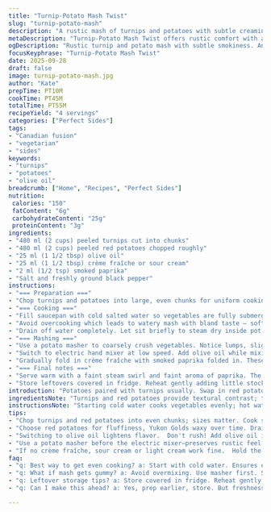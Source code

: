 ```yaml
---
title: "Turnip-Potato Mash Twist"
slug: "turnip-potato-mash"
description: "A rustic mash of turnips and potatoes with subtle creaminess and a touch of smoked paprika. Turnips peeled and cubed, paired with red potatoes for fluffiness. Butter swapped for olive oil to cut richness slightly. Cooked in salted water until fork-tender, mashed roughly first then whipped with cream and flavorings. Salt and pepper for balance. A hands-on method emphasizing texture and aroma cues for timing. Practical takes on substitutions and tweaks. Classic comfort turned slightly smoky and lighter. No em dashes allowed."
metaDescription: "Turnip-Potato Mash Twist offers rustic comfort with a smoky hint. A unique side dish combining textures and flavors from classic ingredients"
ogDescription: "Rustic turnip and potato mash with subtle smokiness. An unexpected twist on a cozy classic."
focusKeyphrase: "Turnip-Potato Mash Twist"
date: 2025-09-28
draft: false
image: turnip-potato-mash.jpg
author: "Kate"
prepTime: PT10M
cookTime: PT45M
totalTime: PT55M
recipeYield: "4 servings"
categories: ["Perfect Sides"]
tags:
- "Canadian fusion"
- "vegetarian"
- "sides"
keywords:
- "turnips"
- "potatoes"
- "olive oil"
breadcrumb: ["Home", "Recipes", "Perfect Sides"]
nutrition: 
 calories: "150"
 fatContent: "6g"
 carbohydrateContent: "25g"
 proteinContent: "3g"
ingredients:
- "480 ml (2 cups) peeled turnips cut into chunks"
- "480 ml (2 cups) peeled red potatoes chopped roughly"
- "25 ml (1 1/2 tbsp) olive oil"
- "25 ml (1 1/2 tbsp) crème fraîche or sour cream"
- "2 ml (1/2 tsp) smoked paprika"
- "Salt and freshly ground black pepper"
instructions:
- "=== Preparation ==="
- "Chop turnips and potatoes into large, even chunks for uniform cooking. No need to fuss over perfect size but similar pieces speed cooking."
- "=== Cooking ==="
- "Fill saucepan with cold salted water so vegetables are fully submerged. Heat on medium high. When water starts rattling with bubbles at edges, test doneness by piercing with fork after approx 40-45 minutes. Flesh should feel tender but not falling apart."
- "Avoid overcooking which leads to watery mash with bland taste — soft but intact roots yield better texture."
- "Drain off water completely. Let sit briefly to steam dry inside pot — moisture steals creaminess."
- "=== Mashing ==="
- "Use a potato masher to coarsely crush vegetables. Notice lumps, slight fibrous bits intact — good. Too smooth loses rustic appeal."
- "Switch to electric hand mixer at low speed. Add olive oil while mixing. The oil lightens texture without heavy butter flavor."
- "Gradually fold in crème fraîche with smoked paprika folded in. These add mild tang and subtle depth. Taste to adjust seasoning with salt and black pepper — essential step. Undersalting bombs the entire dish."
- "=== Final notes ==="
- "Serve warm with a faint steam swirl and faint aroma of paprika. The oil keeps mash silky, avoids greasiness, and paprika adds unexpected twist. Works as side or light vegetarian fare."
- "Store leftovers covered in fridge. Reheat gently adding little stock or cream to loosen if dried out."
introduction: "Potatoes paired with turnips usually. Swap in red potatoes for fluffier mouthfeel; Yukon Golds get waxy after a while. Keep peeled pieces chunky so texture holds. Cook slowly in salted water. Wait for that soft give when pierced — not mushy. Draining and drying inside the pot before mashing matters. Press roughly with masher first to maintain a little chew. Follow with electric beater at low speed, adding olive oil instead of butter. Cuts heaviness but keeps silkiness. Mix in crème fraîche and a pinch of smoked paprika for extra layers without overpowering. Salt and pepper — no skimping here. Leftovers reheat fine gently, add liquid if too thick. Avoid em dashes; commas only."
ingredientsNote: "Turnips and red potatoes provide textural contrast; the former firm with a subtle bite, the latter fluffy when cooked right. Olive oil replaces butter for a smoother mouthfeel with less saturation. Crème fraîche lends tanginess and cream without lactose heaviness or artificial thickeners found in some creams. Smoked paprika is optional but adds a smoky depth you might not expect in a mash — balances the natural earthiness of turnip. Salt levels adjusted to taste; don’t under season. White pepper or nutmeg could substitute for paprika but shift flavors. If crème fraîche not on hand, sour cream or light cream works fine. Avoid over peeling—it wastes nutrients just under skin. Cooking in plenty of salted water ensures even boiling; too little water leads to uneven cooking. Don't rush draining; finishing steam drying concentrates flavors. Mash with firm hand first — electric mixer overworked makes gluey mash. Experiment with herbs like chives or thyme to finish."
instructionsNote: "Starting cold water cooks vegetables evenly; hot water shocks outer layers due to quick heating and incomplete cooking inside. Salted water seasons from the inside out, avoid bland outcomes. Cooking until fork piercable is your real cue, not exact minutes. Overcooked root vegetables become grainy and watery. Drain thoroughly then rest in pot to allow residual heat to evaporate excess moisture—critical for achieving creamy texture. Rough mashing first keeps rustic feel; mash too much with electric beater and get gummy paste. Add oil gradually while mixing, it coats starch granules for silky texture without heaviness. Introduce crème fraîche last for fresh tang and moisture. Smoked paprika folded in last to preserve aroma. Tasting after seasoning adjusts final balance — don’t assume original amounts suffice, salt perception changes with fat content and vegetable batch. Quickly tasting throughout cooking builds confidence at this stage. Reheating should be gentle—microwaving fast on high dries the mash. Add a splash of stock or cream to loosen if needed. Avoid shortcuts like instant mash—texture and flavor difference obvious. Keep knives sharp for clean cuts, no bruising minimizes bitter notes. No em dashes; commas okay."
tips:
- "Chop turnips and red potatoes into even chunks; sizes matter. Cook slowly. Feel for fork-tender texture, avoid mushy. Watch those bubbles — signals boiling point."
- "Choose red potatoes for fluffiness, Yukon Golds waxy over time. Drain excess after boiling. Let steam dry in pot—the key for creaminess. No soggy mash."
- "Switching to olive oil lightens flavor.  Don't rush! Add olive oil in while mixing, smooth, silky mouthfeel. Keep moving; avoid gluey texture."
- "Use a potato masher before the electric mixer—preserves rustic feel. Keep some lumps, it's okay. Final seasoning—taste frequently to achieve balance."
- "If no crème fraîche, sour cream or light cream work fine.  Hold the peeling! Keep nutrients. Try herbs like chives at the end for brightness."
faq:
- "q: Best way to get even cooking? a: Start with cold water. Ensures even heating. Salt enhances flavor during cooking. Don’t skip it."
- "q: What if mash gets gummy? a: Avoid overmixing. Use masher first. Switch to electric mixer gradually, low speed. Add oil slowly to prevent gluey mash."
- "q: Leftover storage tips? a: Store covered in fridge. Reheat gently. Add stock or cream to loosen up. Quick microwave risks drying out."
- "q: Can I make this ahead? a: Yes, prep earlier, store. But freshness matters—reheat gently. Flavor changes if sitting too long."

---
```

